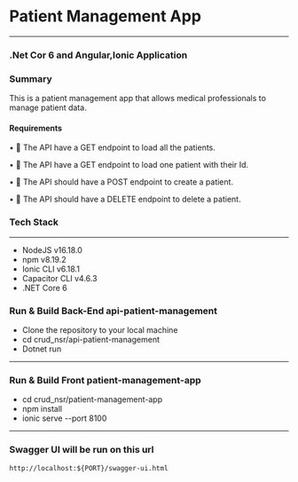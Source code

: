 # Patient Management App
___
### .Net Cor 6 and Angular,Ionic  Application



### Summary
This is a patient management app that allows medical professionals to manage patient data.

#### Requirements

•  The API  have a GET endpoint to load all the patients.

•  The API  have a GET endpoint to load one patient with their Id.

•  The API should have a POST endpoint to create a patient.

•  The API should have a DELETE endpoint to delete a patient.

### Tech Stack

---
- NodeJS v16.18.0
- npm v8.19.2
- Ionic CLI v6.18.1
- Capacitor CLI v4.6.3
- .NET Core 6


### Run & Build Back-End api-patient-management
- Clone the repository to your local machine
- cd crud_nsr/api-patient-management
- Dotnet run

---

### Run & Build Front patient-management-app
- cd crud_nsr/patient-management-app
- npm install
- ionic serve --port 8100
---




### Swagger UI will be run on this url
`http://localhost:${PORT}/swagger-ui.html`
